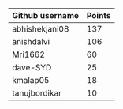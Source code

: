 | Github username | Points |
|-----------------|--------|
| abhishekjani08 | 137 |
| anishdalvi     | 106 |
| Mri1662        | 60 |
| dave-SYD       | 25 |
| kmalap05       | 18 |
| tanujbordikar  | 10 |

